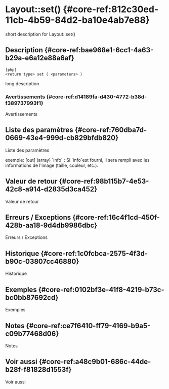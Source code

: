 # Layout::set() {#core-ref:812c30ed-11cb-4b59-84d2-ba10e4ab7e88}

<div class="short-description">
<span class="fixme template">short description for Layout::set()</span>
</div>
<!--
<div class="applicability">
Obsolète depuis #.#.#
</div>
-->

## Description {#core-ref:bae968e1-6cc1-4a63-b29a-e6a12e88a6af}

    [php]
    <return type> set ( <parameters> )

<span class="fixme template">long description</span>

### Avertissements {#core-ref:d14189fa-d430-4772-b38d-f389737993f1}

<span class="fixme template">Avertissements</span>

## Liste des paramètres {#core-ref:760dba7d-0669-43e4-999d-cb829bfdb820}

<span class="fixme template">Liste des paramètres</span>

<div class="fixme template">
exemple:  
[out] (array) `info`
:   Si `info`est fourni, il sera rempli avec les informations de l'image (taille, couleur, etc.).
</div>

## Valeur de retour {#core-ref:98b115b7-4e53-42c8-a914-d2835d3ca452}

<span class="fixme template">Valeur de retour</span>

## Erreurs / Exceptions {#core-ref:16c4f1cd-450f-428b-aa18-9d4db9986dbc}

<span class="fixme template">Erreurs / Exceptions</span>

## Historique {#core-ref:1c0fcbca-2575-4f3d-b90c-03807cc46880}

<span class="fixme template">Historique</span>

## Exemples {#core-ref:0102bf3e-41f8-4219-b73c-bc0bb87692cd}

<span class="fixme template">Exemples</span>

## Notes {#core-ref:ce7f6410-ff79-4169-b9a5-c09b77468d06}

<span class="fixme template">Notes</span>

## Voir aussi {#core-ref:a48c9b01-686c-44de-b28f-f81828d1553f}

<span class="fixme template">Voir aussi</span>

